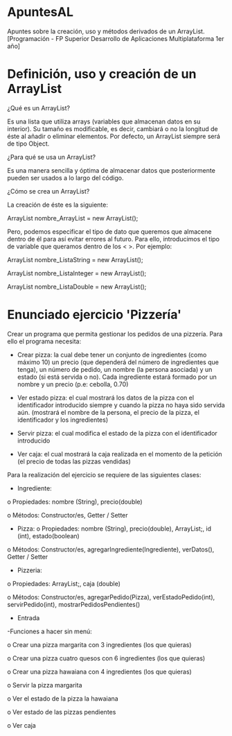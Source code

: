 # ApuntesAL
 Apuntes sobre la creación, uso y métodos derivados de un ArrayList. [Programación - FP Superior Desarrollo de Aplicaciones Multiplataforma 1er año]
 

 # Definición, uso y creación de un ArrayList
 
¿Qué es un ArrayList?

Es una lista que utiliza arrays (variables que almacenan datos en su interior).
Su tamaño es modificable, es decir, cambiará o no la longitud de éste al añadir o eliminar elementos.
Por defecto, un ArrayList siempre será de tipo Object. 


¿Para qué se usa un ArrayList? 

Es una manera sencilla y óptima de almacenar datos que posteriormente pueden ser usados a lo largo del código. 


¿Cómo se crea un ArrayList?

La creación de éste es la siguiente:


ArrayList nombre_ArrayList = new ArrayList();


Pero, podemos especificar el tipo de dato que queremos que almacene dentro de él para así evitar errores al futuro. Para ello, introducimos el tipo de variable que queramos dentro de los < >. Por ejemplo:


ArrayList<String> nombre_ListaString = new ArrayList();

 
ArrayList<Integer> nombre_ListaInteger = new ArrayList();

 
ArrayList<Double> nombre_ListaDouble = new ArrayList();
 
# Enunciado ejercicio 'Pizzería'
 
 Crear un programa que permita gestionar los pedidos de una pizzería. Para ello el
programa necesita:

- Crear pizza: la cual debe tener un conjunto de ingredientes (como máximo 10)
un precio (que dependerá del número de ingredientes que tenga), un número
de pedido, un nombre (la persona asociada) y un estado (si está servida o no).
Cada ingrediente estará formado por un nombre y un precio (p.e: cebolla, 0.70)

- Ver estado pizza: el cual mostrará los datos de la pizza con el identificador
introducido siempre y cuando la pizza no haya sido servida aún. (mostrará el
nombre de la persona, el precio de la pizza, el identificador y los ingredientes)

- Servir pizza: el cual modifica el estado de la pizza con el identificador
introducido

- Ver caja: el cual mostrará la caja realizada en el momento de la petición (el
precio de todas las pizzas vendidas)

Para la realización del ejercicio se requiere de las siguientes clases:
- Ingrediente:
 
o Propiedades: nombre (String), precio(double)
 
o Métodos: Constructor/es, Getter / Setter

 
- Pizza:
o Propiedades: nombre (String), precio(double), ArrayList<Ingrediente>;,
id (int), estado(boolean)

 
o Métodos: Constructor/es, agregarIngrediente(Ingrediente), verDatos(),
Getter / Setter

 
- Pizzeria:
 
o Propiedades: ArrayList<Pizza>;, caja (double)
 
o Métodos: Constructor/es, agregarPedido(Pizza), verEstadoPedido(int),
servirPedido(int), mostrarPedidosPendientes()

 
- Entrada

 
-Funciones a hacer sin menú:
 
o Crear una pizza margarita con 3 ingredientes (los que quieras)
 
o Crear una pizza cuatro quesos con 6 ingredientes (los que
quieras)
 
o Crear una pizza hawaiana con 4 ingredientes (los que quieras)
 
o Servir la pizza margarita
 
o Ver el estado de la pizza la hawaiana
 
o Ver estado de las pizzas pendientes
 
o Ver caja

